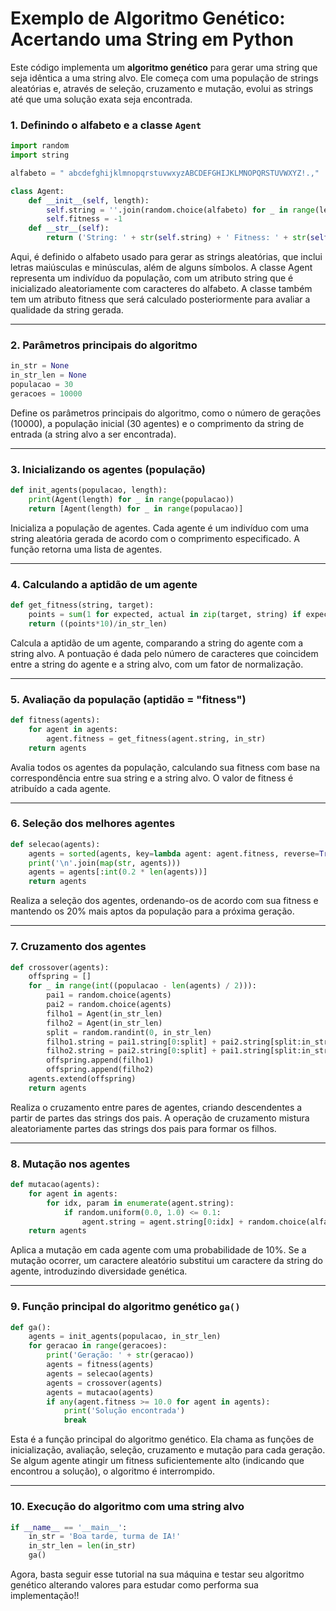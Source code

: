 # Exemplo de Algoritmo Genético: Acertando uma String em Python

Este código implementa um **algoritmo genético** para gerar uma string que seja idêntica a uma string alvo. Ele começa com uma população de strings aleatórias e, através de seleção, cruzamento e mutação, evolui as strings até que uma solução exata seja encontrada.

### 1. Definindo o alfabeto e a classe `Agent`
```python
import random
import string

alfabeto = " abcdefghijklmnopqrstuvwxyzABCDEFGHIJKLMNOPQRSTUVWXYZ!.,"

class Agent:
    def __init__(self, length):
        self.string = ''.join(random.choice(alfabeto) for _ in range(length))
        self.fitness = -1
    def __str__(self):
        return ('String: ' + str(self.string) + ' Fitness: ' + str(self.fitness))
```
Aqui, é definido o alfabeto usado para gerar as strings aleatórias, que inclui letras maiúsculas e minúsculas, além de alguns símbolos. A classe Agent representa um indivíduo da população, com um atributo string que é inicializado aleatoriamente com caracteres do alfabeto. A classe também tem um atributo fitness que será calculado posteriormente para avaliar a qualidade da string gerada.

---

### 2. Parâmetros principais do algoritmo
```python
in_str = None
in_str_len = None
populacao = 30
geracoes = 10000
```
Define os parâmetros principais do algoritmo, como o número de gerações (10000), a população inicial (30 agentes) e o comprimento da string de entrada (a string alvo a ser encontrada).

---
### 3. Inicializando os agentes (população)
```python
def init_agents(populacao, length):
    print(Agent(length) for _ in range(populacao))
    return [Agent(length) for _ in range(populacao)]
```
Inicializa a população de agentes. Cada agente é um indivíduo com uma string aleatória gerada de acordo com o comprimento especificado. A função retorna uma lista de agentes.

---
### 4. Calculando a aptidão de um agente
```python
def get_fitness(string, target):
    points = sum(1 for expected, actual in zip(target, string) if expected == actual)
    return ((points*10)/in_str_len)
```
Calcula a aptidão de um agente, comparando a string do agente com a string alvo. A pontuação é dada pelo número de caracteres que coincidem entre a string do agente e a string alvo, com um fator de normalização.

---
### 5. Avaliação da população (aptidão = "fitness")
```python
def fitness(agents):
    for agent in agents:
        agent.fitness = get_fitness(agent.string, in_str)
    return agents
```
Avalia todos os agentes da população, calculando sua fitness com base na correspondência entre sua string e a string alvo. O valor de fitness é atribuído a cada agente.

---
### 6. Seleção dos melhores agentes
```python
def selecao(agents):
    agents = sorted(agents, key=lambda agent: agent.fitness, reverse=True)
    print('\n'.join(map(str, agents)))
    agents = agents[:int(0.2 * len(agents))]
    return agents
```
Realiza a seleção dos agentes, ordenando-os de acordo com sua fitness e mantendo os 20% mais aptos da população para a próxima geração.

---
### 7. Cruzamento dos agentes
```python
def crossover(agents):
    offspring = []
    for _ in range(int((populacao - len(agents) / 2))):
        pai1 = random.choice(agents)
        pai2 = random.choice(agents)
        filho1 = Agent(in_str_len)
        filho2 = Agent(in_str_len)
        split = random.randint(0, in_str_len)
        filho1.string = pai1.string[0:split] + pai2.string[split:in_str_len]
        filho2.string = pai2.string[0:split] + pai1.string[split:in_str_len]
        offspring.append(filho1)
        offspring.append(filho2)
    agents.extend(offspring)
    return agents
```
Realiza o cruzamento entre pares de agentes, criando descendentes a partir de partes das strings dos pais. A operação de cruzamento mistura aleatoriamente partes das strings dos pais para formar os filhos.

---
### 8. Mutação nos agentes
```python
def mutacao(agents):
    for agent in agents:
        for idx, param in enumerate(agent.string):
            if random.uniform(0.0, 1.0) <= 0.1:
                agent.string = agent.string[0:idx] + random.choice(alfabeto) + agent.string[idx+1:in_str_len]
    return agents
```
Aplica a mutação em cada agente com uma probabilidade de 10%. Se a mutação ocorrer, um caractere aleatório substitui um caractere da string do agente, introduzindo diversidade genética.

---

### 9. Função principal do algoritmo genético `ga()`
```python
def ga():
    agents = init_agents(populacao, in_str_len)
    for geracao in range(geracoes):
        print('Geração: ' + str(geracao))
        agents = fitness(agents)
        agents = selecao(agents)
        agents = crossover(agents)
        agents = mutacao(agents)
        if any(agent.fitness >= 10.0 for agent in agents):
            print('Solução encontrada')
            break
```
Esta é a função principal do algoritmo genético. Ela chama as funções de inicialização, avaliação, seleção, cruzamento e mutação para cada geração. Se algum agente atingir um fitness suficientemente alto (indicando que encontrou a solução), o algoritmo é interrompido.

---
### 10. Execução do algoritmo com uma string alvo
```python
if __name__ == '__main__':
    in_str = 'Boa tarde, turma de IA!'
    in_str_len = len(in_str)
    ga()
```

Agora, basta seguir esse tutorial na sua máquina e testar seu algoritmo genético alterando valores para estudar como performa sua implementação!!